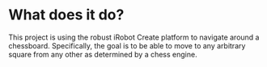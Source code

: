 # What does it do?
This project is using the robust iRobot Create platform to navigate around a chessboard.
Specifically, the goal is to be able to move to any arbitrary square from any other as determined by
a chess engine.
